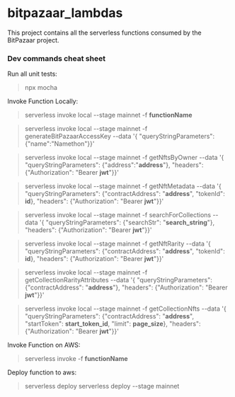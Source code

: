 # bitpazaar_lambdas
This project contains all the serverless functions consumed by the BitPazaar project.
### Dev commands cheat sheet
Run all unit tests:
> npx mocha

Invoke Function Locally:
> serverless invoke local --stage mainnet -f __functionName__

> serverless invoke local --stage mainnet -f generateBitPazaarAccessKey --data '{ "queryStringParameters": {"name":"Namethon"}}'

> serverless invoke local --stage mainnet -f getNftsByOwner --data '{ "queryStringParameters": {"address":"__address__"}, "headers": {"Authorization": "Bearer __jwt__"}}'

> serverless invoke local --stage mainnet -f getNftMetadata --data '{ "queryStringParameters": {"contractAddress": "__address__", "tokenId": __id__}, "headers": {"Authorization": "Bearer __jwt__"}}'

> serverless invoke local --stage mainnet -f searchForCollections --data '{ "queryStringParameters": {"searchStr": "__search_string__"}, "headers": {"Authorization": "Bearer __jwt__"}}'

> serverless invoke local --stage mainnet -f getNftRarity --data '{ "queryStringParameters": {"contractAddress": "__address__", "tokenId": __id__}, "headers": {"Authorization": "Bearer __jwt__"}}'

> serverless invoke local --stage mainnet -f getCollectionRarityAttributes --data '{ "queryStringParameters": {"contractAddress": "__address__"}, "headers": {"Authorization": "Bearer __jwt__"}}'

> serverless invoke local --stage mainnet -f getCollectionNfts --data '{ "queryStringParameters": {"contractAddress": "__address__", "startToken": __start_token_id__, "limit": __page_size__}, "headers": {"Authorization": "Bearer __jwt__"}}'

Invoke Function on AWS:
> serverless invoke -f __functionName__

Deploy function to aws:
> serverless deploy
> serverless deploy --stage mainnet
